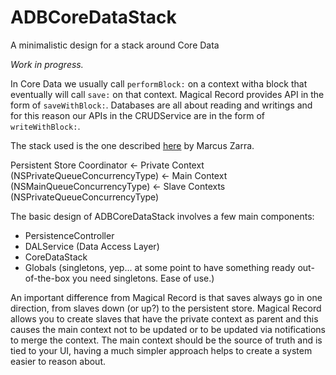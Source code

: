 # ADBCoreDataStack

A minimalistic design for a stack around Core Data

*Work in progress.*

In Core Data we usually call `performBlock:` on a context witha block that eventually will call `save:` on that context.
Magical Record provides API in the form of `saveWithBlock:`. Databases are all about reading and writings and for this reason our APIs in the CRUDService are in the form of `writeWithBlock:`.

The stack used is the one described [here](http://martiancraft.com/blog/2015/03/core-data-stack/) by Marcus Zarra.

Persistent Store Coordinator <- Private Context (NSPrivateQueueConcurrencyType) <- Main Context (NSMainQueueConcurrencyType) <- Slave Contexts (NSPrivateQueueConcurrencyType)

The basic design of ADBCoreDataStack involves a few main components:

- PersistenceController
- DALService (Data Access Layer)
- CoreDataStack
- Globals (singletons, yep... at some point to have something ready out-of-the-box you need singletons. Ease of use.)

An important difference from Magical Record is that saves always go in one direction, from slaves down (or up?) to the persistent store.
Magical Record allows you to create slaves that have the private context as parent and this causes the main context not to be updated or to be updated via notifications to merge the context.
The main context should be the source of truth and is tied to your UI, having a much simpler approach helps to create a system easier to reason about.
